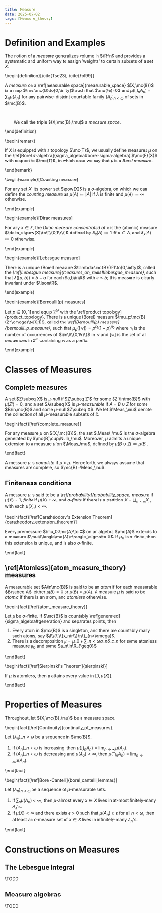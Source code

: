 ```yaml
---
title: Measure
date: 2025-05-02
tags: [Measure_theory]
---
```


# Definition and Examples

The notion of a _measure_ generalizes volume in $\R^n$ and provides a systematic and uniform way to assign 'weights' to certain subsets of a set $X$.

\begin{definition}[\cite{Tse23}, \cite{Fol99}]

A _measure_ on a \ref[measurable space]{measurable_space} $(X,\mc{B})$ is a map $\mu:\mc{B}\to[0,\infty]$ such that $\mu(\e)=0$ and $\mu(\bigsqcup_nA_n)=\sum_n\mu(A_n)$ for any pairwise-disjoint countable family $(A_n)_{n<\omega}$ of sets in $\mc{B}$.

<br>

&emsp;&emsp;We call the triple $(X,\mc{B},\mu)$ a _measure space_.

\end{definition}

\begin{remark}

If $X$ is equipped with a topology $\mc{T}$, we usually define measures $\mu$ on the \ref[Borel $\sigma$-algebra]{sigma_algebra#borel-sigma-algebra} $\mc{B}(X)$ with respect to $\mc{T}$, in which case we say that $\mu$ is a _Borel measure_.

\end{remark}

\begin{example}[Counting measure]

For any set $X$, its power set $\pow(X)$ is a $\sigma$-algebra, on which we can define the _counting measure_ as $\mu(A)\coloneqq|A|$ if $A$ is finite and $\mu(A)\coloneqq\infty$ otherwise.

\end{example}

\begin{example}[Dirac measures]

For any $x\in X$, the _Dirac measure concentrated at $x$_ is the (atomic) measure $\delta_x:\pow(X)\to\l\\{0,1\r\\}$ defined by $\delta_x(A)\coloneqq1$ iff $x\in A$, and $\delta_x(A)\coloneqq0$ otherwise.

\end{example}

\begin{example}[Lebesgue measure]

There is a unique (Borel) measure $\lambda:\mc{B}(\R)\to[0,\infty]$, called the _\ref[Lebesgue measure]{measures_on_reals#lebesgue_measure}_, such that $\lambda([a,b])=b-a$ for each $a,b\in\R$ with $a\leq b$; this measure is clearly invariant under $\Isom\R$.

\end{example}

\begin{example}[Bernoulli$(p)$ measures]

Let $p\in[0,1]$ and equip $2^\omega$ with the \ref[product topology]{product_topology}. There is a unique (Borel) measure $\mu_p:\mc{B}(2^\omega)\to[0,1]$, called the _\ref[Bernoulli$(p)$ measure]{bernoulli_p_measure}_, such that $\mu_p([w])=p^{n_1}(1-p)^{n_0}$ where $n_i$ is the number of occurrences of $i\in\l\\{0,1\r\\}$ in $w$ and $[w]$ is the set of all sequences in $2^\omega$ containing $w$ as a prefix.

\end{example}

# Classes of Measures

## Complete measures

A set $Z\subeq X$ is _$\mu$-null_ if $Z\subeq Z'$ for some $Z'\in\mc{B}$ with $\mu(Z')=0$, and a set $A\subeq X$ is _$\mu$-measurable_ if $A=B\cup Z$ for some $B\in\mc{B}$ and some $\mu$-null $Z\subeq X$. We let $\Meas_\mu$ denote the collection of all $\mu$-measurable subsets of $X$.

\begin{fact}[\ref{complete_measure}]

For any measure $\mu$ on $(X,\mc{B})$, the set $\Meas\_\mu$ is the $\sigma$-algebra generated by $\mc{B}\cup\Null\_\mu$. Moreover, $\mu$ admits a unique extension to a measure $\bar{\mu}$ on $\Meas_\mu$, defined by $\bar{\mu}(B\cup Z)\coloneqq\mu(B)$.

\end{fact}

A measure $\mu$ is _complete_ if $\bar{\mu}=\mu$. Henceforth, we always assume that measures are complete, so $\mc{B}=\Meas_\mu$.

## Finiteness conditions

A measure $\mu$ is said to be a _\ref[probability]{probability_space} measure_ if $\mu(X)=1$, _finite_ if $\mu(X)<\infty$, and _$\sigma$-finite_ if there is a partition $X=\bigsqcup_{n<\omega}X_n$ with each $\mu(X_n)<\infty$.

\begin{fact}[\ref[Carathéodory's Extension Theorem]{caratheodory_extension_theorem}]

Every premeasure $\mu_0:\mc{A}\to X$ on an algebra $\mc{A}$ extends to a measure $\mu:\l\langle\mc{A}\r\rangle_\sigma\to X$. If $\mu_0$ is $\sigma$-finite, then this extension is unique, and is also $\sigma$-finite.

\end{fact}

## \ref[Atomless]{atom_measure_theory} measures

A measurable set $A\in\mc{B}$ is said to be an _atom_ if for each measurable $B\subeq A$, either $\mu(B)=0$ or $\mu(B)=\mu(A)$. A measure $\mu$ is said to be _atomic_ if there is an atom, and _atomless_ otherwise.

\begin{fact}[\ref{atom_measure_theory}]

Let $\mu$ be $\sigma$-finite. If $\mc{B}$ is countably \ref[generated]{sigma_algebra#generation} and separates points, then
1. Every atom in $\mc{B}$ is a singleton, and there are countably many such atoms, say $\l\\{\l\\{x_n\r\\}\r\\}_{n<\omega}$.
2. There is a decomposition $\mu=\mu\_0+\sum\_{n<\omega}a\_n\delta\_{x\_n}$ for some atomless measure $\mu_0$ and some $a_n\in\R_{\geq0}$.

\end{fact}

\begin{fact}[\ref[Sierpinski's Theorem]{sierpinski}]

If $\mu$ is atomless, then $\mu$ attains every value in $[0,\mu(X)]$.

\end{fact}

# Properties of Measures

Throughout, let $(X,\mc{B},\mu)$ be a measure space.

\begin{fact}[\ref[Continuity]{continuity_of_measures}]

Let $(A_n)\_{n<\omega}$ be a sequence in $\mc{B}$.
1. If $(A_n)\_{n<\omega}$ is increasing, then $\mu(\bigcup_nA_n)=\lim_{n\to\infty}\mu(A_n)$.
2. If $(A_n)\_{n<\omega}$ is decreasing and $\mu(A_0)<\infty$, then $\mu(\bigcap_nA_n)=\lim_{n\to\infty}\mu(A_n)$.

\end{fact}

\begin{fact}[\ref[Borel-Cantelli]{borel_cantelli_lemmas}]

Let $(A_n)_{n<\omega}$ be a sequence of $\mu$-measurable sets.
1. If $\sum_n\mu(A_n)<\infty$, then $\mu$-almost every $x\in X$ lives in at-most finitely-many $A_n$'s.
2. If $\mu(X)<\infty$ and there exists $\epsilon>0$ such that $\mu(A_n)\geq\epsilon$ for all $n<\omega$, then at least an $\epsilon$-measure set of $x\in X$ lives in infinitely-many $A_n$'s.

\end{fact}

# Constructions on Measures

## The Lebesgue Integral

\TODO

## Measure algebras

\TODO
